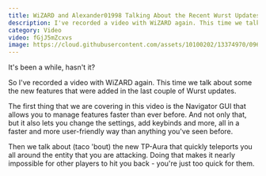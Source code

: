 ```yaml
---
title: WiZARD and Alexander01998 Talking About the Recent Wurst Updates
description: I've recorded a video with WiZARD again. This time we talk about some the new features that were added in the last couple of Wurst updates.
category: Video
video: fGjJ5mZcxvs
image: https://cloud.githubusercontent.com/assets/10100202/13374970/0960ef7a-dd94-11e5-90e2-38ec5c511504.jpg
---
```

It's been a while, hasn't it?

So I've recorded a video with WiZARD again. This time we talk about some the new features that were added in the last couple of Wurst updates.

The first thing that we are covering in this video is the Navigator GUI that allows you to manage features faster than ever before. And not only that, but it also lets you change the settings, add keybinds and more, all in a faster and more user-friendly way than anything you've seen before.

Then we talk about (taco 'bout) the new TP-Aura that quickly teleports you all around the entity that you are attacking. Doing that makes it nearly impossible for other players to hit you back - you're just too quick for them.
